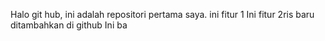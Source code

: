 Halo git hub, ini adalah repositori pertama saya.
ini fitur 1
Ini fitur 2ris baru ditambahkan di github
Ini ba
